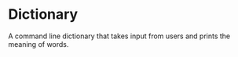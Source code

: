 # Dictionary
A command line dictionary that takes input from users and prints the meaning of words.
